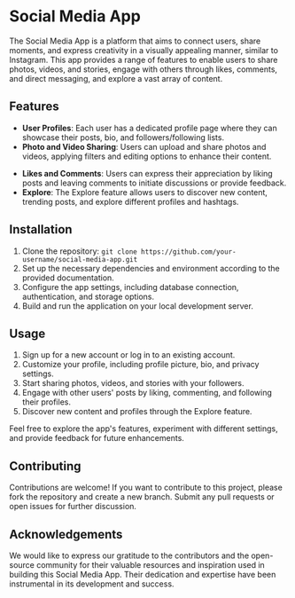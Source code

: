 # Social Media App

The Social Media App is a platform that aims to connect users, share moments, and express creativity in a visually appealing manner, similar to Instagram. This app provides a range of features to enable users to share photos, videos, and stories, engage with others through likes, comments, and direct messaging, and explore a vast array of content.

## Features

- **User Profiles**: Each user has a dedicated profile page where they can showcase their posts, bio, and followers/following lists.
- **Photo and Video Sharing**: Users can upload and share photos and videos, applying filters and editing options to enhance their content.
<!-- - **Stories**: Users can create temporary stories consisting of photos or videos with various interactive elements like stickers, text, and drawings. -->
- **Likes and Comments**: Users can express their appreciation by liking posts and leaving comments to initiate discussions or provide feedback.
- **Explore**: The Explore feature allows users to discover new content, trending posts, and explore different profiles and hashtags.
<!-- - **Direct Messaging**: Users can send private messages to connect with friends, share content, or engage in conversations.
- **Notifications**: Users receive notifications for activities related to their posts, such as likes, comments, and new followers. -->

## Installation

1. Clone the repository: `git clone https://github.com/your-username/social-media-app.git`
2. Set up the necessary dependencies and environment according to the provided documentation.
3. Configure the app settings, including database connection, authentication, and storage options.
4. Build and run the application on your local development server.

## Usage

1. Sign up for a new account or log in to an existing account.
2. Customize your profile, including profile picture, bio, and privacy settings.
3. Start sharing photos, videos, and stories with your followers.
4. Engage with other users' posts by liking, commenting, and following their profiles.
5. Discover new content and profiles through the Explore feature.
<!-- 6. Connect with friends and engage in private conversations through direct messaging. -->

Feel free to explore the app's features, experiment with different settings, and provide feedback for future enhancements.

## Contributing

Contributions are welcome! If you want to contribute to this project, please fork the repository and create a new branch. Submit any pull requests or open issues for further discussion.

<!-- ## License

This project is licensed under the [MIT License](LICENSE). You are free to use, modify, and distribute this code for personal or commercial purposes.
 -->
## Acknowledgements

We would like to express our gratitude to the contributors and the open-source community for their valuable resources and inspiration used in building this Social Media App. Their dedication and expertise have been instrumental in its development and success.
